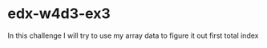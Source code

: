 # edx-w4d3-ex3

In this challenge I will try to use my array data to figure it out first total index

